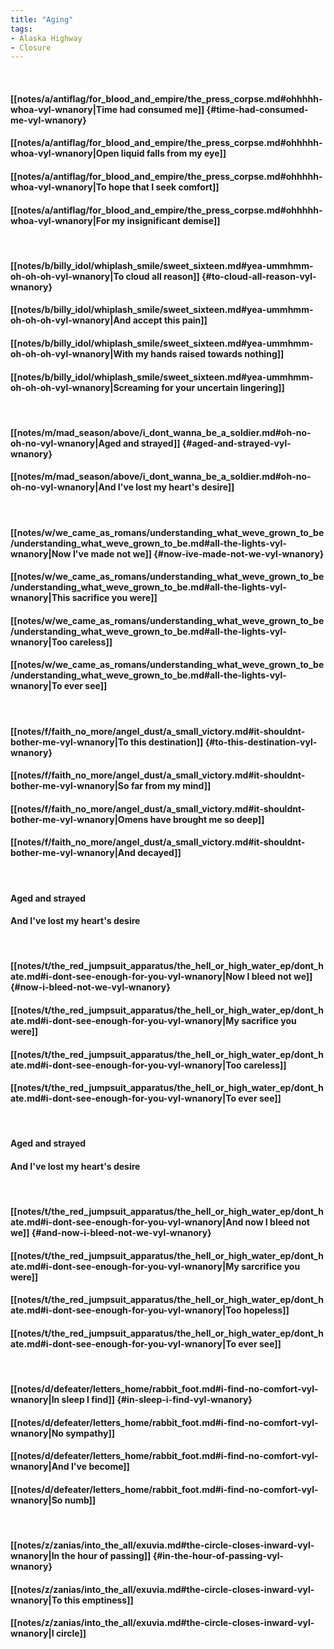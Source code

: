 ```yaml
---
title: "Aging"
tags:
- Alaska Highway
- Closure
---
```

&nbsp;
#### [[notes/a/antiflag/for_blood_and_empire/the_press_corpse.md#ohhhhh-whoa-vyl-wnanory|Time had consumed me]] {#time-had-consumed-me-vyl-wnanory}
#### [[notes/a/antiflag/for_blood_and_empire/the_press_corpse.md#ohhhhh-whoa-vyl-wnanory|Open liquid falls from my eye]]
#### [[notes/a/antiflag/for_blood_and_empire/the_press_corpse.md#ohhhhh-whoa-vyl-wnanory|To hope that I seek comfort]]
#### [[notes/a/antiflag/for_blood_and_empire/the_press_corpse.md#ohhhhh-whoa-vyl-wnanory|For my insignificant demise]]
&nbsp;
#### [[notes/b/billy_idol/whiplash_smile/sweet_sixteen.md#yea-ummhmm-oh-oh-oh-vyl-wnanory|To cloud all reason]] {#to-cloud-all-reason-vyl-wnanory}
#### [[notes/b/billy_idol/whiplash_smile/sweet_sixteen.md#yea-ummhmm-oh-oh-oh-vyl-wnanory|And accept this pain]]
#### [[notes/b/billy_idol/whiplash_smile/sweet_sixteen.md#yea-ummhmm-oh-oh-oh-vyl-wnanory|With my hands raised towards nothing]]
#### [[notes/b/billy_idol/whiplash_smile/sweet_sixteen.md#yea-ummhmm-oh-oh-oh-vyl-wnanory|Screaming for your uncertain lingering]]
&nbsp;
#### [[notes/m/mad_season/above/i_dont_wanna_be_a_soldier.md#oh-no-oh-no-vyl-wnanory|Aged and strayed]] {#aged-and-strayed-vyl-wnanory}
#### [[notes/m/mad_season/above/i_dont_wanna_be_a_soldier.md#oh-no-oh-no-vyl-wnanory|And I've lost my heart's desire]]
&nbsp;
#### [[notes/w/we_came_as_romans/understanding_what_weve_grown_to_be/understanding_what_weve_grown_to_be.md#all-the-lights-vyl-wnanory|Now I've made not we]] {#now-ive-made-not-we-vyl-wnanory}
#### [[notes/w/we_came_as_romans/understanding_what_weve_grown_to_be/understanding_what_weve_grown_to_be.md#all-the-lights-vyl-wnanory|This sacrifice you were]]
#### [[notes/w/we_came_as_romans/understanding_what_weve_grown_to_be/understanding_what_weve_grown_to_be.md#all-the-lights-vyl-wnanory|Too careless]]
#### [[notes/w/we_came_as_romans/understanding_what_weve_grown_to_be/understanding_what_weve_grown_to_be.md#all-the-lights-vyl-wnanory|To ever see]]
&nbsp;
#### [[notes/f/faith_no_more/angel_dust/a_small_victory.md#it-shouldnt-bother-me-vyl-wnanory|To this destination]] {#to-this-destination-vyl-wnanory}
#### [[notes/f/faith_no_more/angel_dust/a_small_victory.md#it-shouldnt-bother-me-vyl-wnanory|So far from my mind]]
#### [[notes/f/faith_no_more/angel_dust/a_small_victory.md#it-shouldnt-bother-me-vyl-wnanory|Omens have brought me so deep]]
#### [[notes/f/faith_no_more/angel_dust/a_small_victory.md#it-shouldnt-bother-me-vyl-wnanory|And decayed]]
&nbsp;
#### Aged and strayed
#### And I've lost my heart's desire
&nbsp;
#### [[notes/t/the_red_jumpsuit_apparatus/the_hell_or_high_water_ep/dont_hate.md#i-dont-see-enough-for-you-vyl-wnanory|Now I bleed not we]] {#now-i-bleed-not-we-vyl-wnanory}
#### [[notes/t/the_red_jumpsuit_apparatus/the_hell_or_high_water_ep/dont_hate.md#i-dont-see-enough-for-you-vyl-wnanory|My sacrifice you were]]
#### [[notes/t/the_red_jumpsuit_apparatus/the_hell_or_high_water_ep/dont_hate.md#i-dont-see-enough-for-you-vyl-wnanory|Too careless]]
#### [[notes/t/the_red_jumpsuit_apparatus/the_hell_or_high_water_ep/dont_hate.md#i-dont-see-enough-for-you-vyl-wnanory|To ever see]]
&nbsp;
#### Aged and strayed
#### And I've lost my heart's desire
&nbsp;
#### [[notes/t/the_red_jumpsuit_apparatus/the_hell_or_high_water_ep/dont_hate.md#i-dont-see-enough-for-you-vyl-wnanory|And now I bleed not we]] {#and-now-i-bleed-not-we-vyl-wnanory}
#### [[notes/t/the_red_jumpsuit_apparatus/the_hell_or_high_water_ep/dont_hate.md#i-dont-see-enough-for-you-vyl-wnanory|My sarcrifice you were]]
#### [[notes/t/the_red_jumpsuit_apparatus/the_hell_or_high_water_ep/dont_hate.md#i-dont-see-enough-for-you-vyl-wnanory|Too hopeless]]
#### [[notes/t/the_red_jumpsuit_apparatus/the_hell_or_high_water_ep/dont_hate.md#i-dont-see-enough-for-you-vyl-wnanory|To ever see]]
&nbsp;
#### [[notes/d/defeater/letters_home/rabbit_foot.md#i-find-no-comfort-vyl-wnanory|In sleep I find]] {#in-sleep-i-find-vyl-wnanory}
#### [[notes/d/defeater/letters_home/rabbit_foot.md#i-find-no-comfort-vyl-wnanory|No sympathy]]
#### [[notes/d/defeater/letters_home/rabbit_foot.md#i-find-no-comfort-vyl-wnanory|And I've become]]
#### [[notes/d/defeater/letters_home/rabbit_foot.md#i-find-no-comfort-vyl-wnanory|So numb]]
&nbsp;
#### [[notes/z/zanias/into_the_all/exuvia.md#the-circle-closes-inward-vyl-wnanory|In the hour of passing]] {#in-the-hour-of-passing-vyl-wnanory}
#### [[notes/z/zanias/into_the_all/exuvia.md#the-circle-closes-inward-vyl-wnanory|To this emptiness]]
#### [[notes/z/zanias/into_the_all/exuvia.md#the-circle-closes-inward-vyl-wnanory|I circle]]
